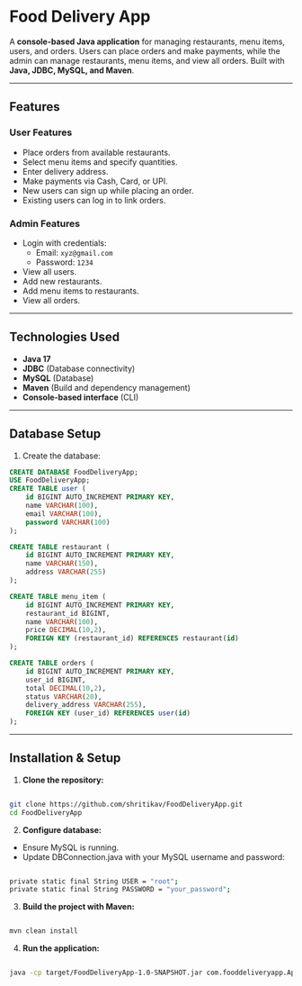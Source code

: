 # Food Delivery App

A **console-based Java application** for managing restaurants, menu items, users, and orders. Users can place orders and make payments, while the admin can manage restaurants, menu items, and view all orders. Built with **Java, JDBC, MySQL, and Maven**.

---

## Features

### User Features
- Place orders from available restaurants.
- Select menu items and specify quantities.
- Enter delivery address.
- Make payments via Cash, Card, or UPI.
- New users can sign up while placing an order.
- Existing users can log in to link orders.

### Admin Features
- Login with credentials:  
  - Email: `xyz@gmail.com`  
  - Password: `1234`
- View all users.
- Add new restaurants.
- Add menu items to restaurants.
- View all orders.

---

## Technologies Used
- **Java 17**
- **JDBC** (Database connectivity)
- **MySQL** (Database)
- **Maven** (Build and dependency management)
- **Console-based interface** (CLI)

---

## Database Setup

1. Create the database:

```sql
CREATE DATABASE FoodDeliveryApp;
USE FoodDeliveryApp;
CREATE TABLE user (
    id BIGINT AUTO_INCREMENT PRIMARY KEY,
    name VARCHAR(100),
    email VARCHAR(100),
    password VARCHAR(100)
);

CREATE TABLE restaurant (
    id BIGINT AUTO_INCREMENT PRIMARY KEY,
    name VARCHAR(150),
    address VARCHAR(255)
);

CREATE TABLE menu_item (
    id BIGINT AUTO_INCREMENT PRIMARY KEY,
    restaurant_id BIGINT,
    name VARCHAR(100),
    price DECIMAL(10,2),
    FOREIGN KEY (restaurant_id) REFERENCES restaurant(id)
);

CREATE TABLE orders (
    id BIGINT AUTO_INCREMENT PRIMARY KEY,
    user_id BIGINT,
    total DECIMAL(10,2),
    status VARCHAR(20),
    delivery_address VARCHAR(255),
    FOREIGN KEY (user_id) REFERENCES user(id)
);
```
---

## Installation & Setup

1. **Clone the repository:**
```bash

git clone https://github.com/shritikav/FoodDeliveryApp.git
cd FoodDeliveryApp
```
2. **Configure database:**
- Ensure MySQL is running.
- Update DBConnection.java with your MySQL username and password:
```bash

private static final String USER = "root";
private static final String PASSWORD = "your_password";
```
3. **Build the project with Maven:**
```bash

mvn clean install
```
4. **Run the application:**
```bash

java -cp target/FoodDeliveryApp-1.0-SNAPSHOT.jar com.fooddeliveryapp.App
```

